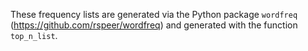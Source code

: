 These frequency lists are generated via the Python package `wordfreq` (https://github.com/rspeer/wordfreq) and generated with the function `top_n_list`.